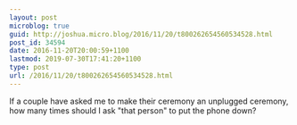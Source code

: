 ```yaml
---
layout: post
microblog: true
guid: http://joshua.micro.blog/2016/11/20/t800262654560534528.html
post_id: 34594
date: 2016-11-20T20:00:59+1100
lastmod: 2019-07-30T17:41:20+1100
type: post
url: /2016/11/20/t800262654560534528.html
---
```

If a couple have asked me to make their ceremony an unplugged ceremony, how many times should I ask "that person" to put the phone down?
